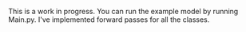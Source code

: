 This is a work in progress. You can run the example model by running Main.py. I've implemented forward passes for all the classes.
